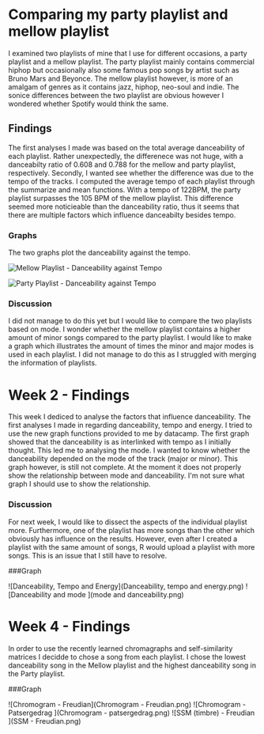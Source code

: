 
# Comparing my party playlist and mellow playlist
I examined two playlists of mine that I use for different occasions, a party playlist and a mellow playlist. The party playlist mainly contains commercial hiphop but occasionally also some famous pop songs by artist such as Bruno Mars and Beyonce. The mellow playlist however, is more of an amalgam of genres as it contains jazz, hiphop, neo-soul and indie.
The sonice differences between the two playlist are obvious however I wondered whether Spotify would think the same. 

## Findings
The first analyses I made was based on the total average danceability of each playlist. Rather unexpectedly, the differenece was not huge, with a danceabilty ratio of 0.608 and 0.788 for the mellow and party playlist, respectively.
Secondly, I wanted see whether the difference was due to the tempo of the tracks. I computed the average tempo of each playlist through the summarize and mean functions. With a tempo of 122BPM, the party playlist surpasses the 105 BPM of the mellow playlist. This difference seemed more noticieable than the danceability ratio, thus it seems that there are multiple factors which influence danceabilty besides tempo. 

### Graphs

The two graphs plot the danceability against the tempo. 

![Mellow Playlist - Danceability against Tempo](https://user-images.githubusercontent.com/60702888/74107490-168dc980-4b71-11ea-9184-05266f744ddd.png)

![Party Playlist - Danceability against Tempo](https://user-images.githubusercontent.com/60702888/74107491-17266000-4b71-11ea-849c-9e85cccbe6ea.png)


### Discussion
I did not manage to do this yet but I would like to compare the two playlists based on mode. I wonder whether the mellow playlist contains a higher amount of minor songs compared to the party playlist. I would like to make a graph which illustrates the amount of times the minor and major modes is used in each playlist. I did not manage to do this as I struggled with merging the information of playlists. 

# Week 2 - Findings

This week I dediced to analyse the factors that influence danceability. The first analyses I made in regarding danceability, tempo and energy. I tried to use the new graph functions provided to me by datacamp. The first graph showed that the danceability is as interlinked with tempo as I initially thought. This led me to analysing the mode. I wanted to know whether the danceability depended on the mode of the track (major or minor). This graph however, is still  not complete. 
At the moment it does not properly show the relationship between mode and danceability. I'm not sure what graph I should use to show the relationship. 

### Discussion

For next week, I would like to dissect the aspects of the individual playlist more. Furthermore, one of the playlist has more songs than the other which obviously has influence on the results. However, even after I created a playlist with the same amount of songs, R would upload a playlist with more songs. This is an issue that I still have to resolve. 

###Graph

![Danceability, Tempo and Energy](Danceability, tempo and energy.png)
![Danceability and mode ](mode and danceability.png)

# Week 4 - Findings

In order to use the recently learned chromagraphs and self-similarity matrices I decidde to chose a song from each playlist. I chose the lowest danceability song in the Mellow playlist and the highest danceability song in the Party playlist. 

###Graph

![Chromogram - Freudian](Chromogram - Freudian.png)
![Chromogram - Patsergedrag ](Chromogram - patsergedrag.png)
![SSM (timbre) - Freudian ](SSM - Freudian.png)